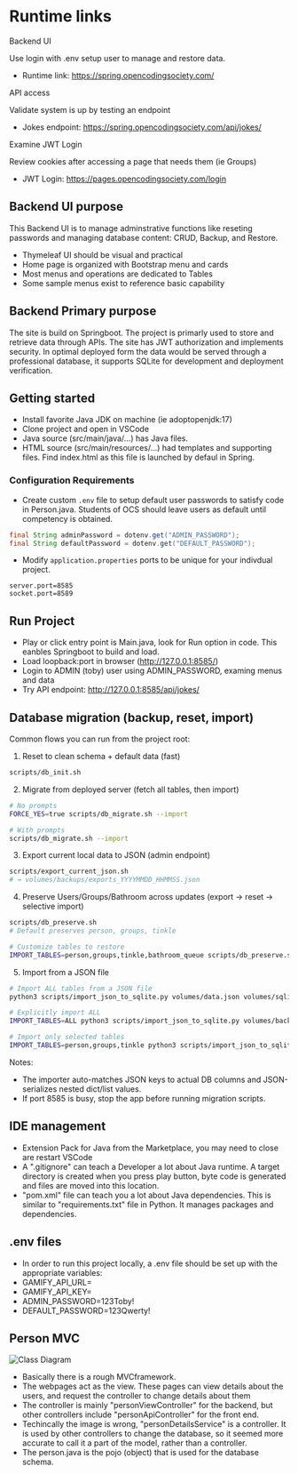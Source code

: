 # Runtime links

Backend UI

Use login with .env setup user to manage and restore data.

- Runtime link: https://spring.opencodingsociety.com/

API access

Validate system is up by testing an endpoint

- Jokes endpoint: https://spring.opencodingsociety.com/api/jokes/

Examine JWT Login

Review cookies after accessing a page that needs them (ie Groups)

- JWT Login: https://pages.opencodingsociety.com/login

## Backend UI purpose

This Backend UI is to manage adminstrative functions like reseting passwords and managing database content: CRUD, Backup, and Restore.

- Thymeleaf UI should be visual and practical
- Home page is organized with Bootstrap menu and cards
- Most menus and operations are dedicated to Tables
- Some sample menus exist to reference basic capability

## Backend Primary purpose

The site is build on Springboot.  The project is primarly used to store and retrieve data through APIs.  The site has JWT authorization and implements security.  In optimal deployed form the data would be served through a professional database, it supports SQLite for development and deployment verification.

## Getting started

- Install favorite Java JDK on machine (ie adoptopenjdk:17)
- Clone project and open in VSCode
- Java source (src/main/java/...) has Java files.  
- HTML source (src/main/resources/...) had templates and supporting files.  Find index.html as this file is launched by defaul in Spring.

### Configuration Requirements

- Create custom `.env` file to setup default user passwords to satisfy code in Person.java.  Students of OCS should leave users as default until competency is obtained.

```java
final String adminPassword = dotenv.get("ADMIN_PASSWORD");
final String defaultPassword = dotenv.get("DEFAULT_PASSWORD");
```

- Modify `application.properties` ports to be unique for your indivdual project.

```text
server.port=8585
socket.port=8589
```

## Run Project

- Play or click entry point is Main.java, look for Run option in code.  This eanbles Springboot to build and load.
- Load loopback:port in browser (http://127.0.0.1:8585/)
- Login to ADMIN (toby) user using ADMIN_PASSWORD, examing menus and data
- Try API endpoint: http://127.0.0.1:8585/api/jokes/

## Database migration (backup, reset, import)

Common flows you can run from the project root:

1) Reset to clean schema + default data (fast)

```bash
scripts/db_init.sh
```

2) Migrate from deployed server (fetch all tables, then import)

```bash
# No prompts
FORCE_YES=true scripts/db_migrate.sh --import

# With prompts
scripts/db_migrate.sh --import
```

3) Export current local data to JSON (admin endpoint)

```bash
scripts/export_current_json.sh
# → volumes/backups/exports_YYYYMMDD_HHMMSS.json
```

4) Preserve Users/Groups/Bathroom across updates (export → reset → selective import)

```bash
scripts/db_preserve.sh
# Default preserves person, groups, tinkle

# Customize tables to restore
IMPORT_TABLES=person,groups,tinkle,bathroom_queue scripts/db_preserve.sh
```

5) Import from a JSON file

```bash
# Import ALL tables from a JSON file
python3 scripts/import_json_to_sqlite.py volumes/data.json volumes/sqlite.db

# Explicitly import ALL
IMPORT_TABLES=ALL python3 scripts/import_json_to_sqlite.py volumes/backups/exports_*.json volumes/sqlite.db

# Import only selected tables
IMPORT_TABLES=person,groups,tinkle python3 scripts/import_json_to_sqlite.py volumes/backups/exports_*.json volumes/sqlite.db
```

Notes:
- The importer auto-matches JSON keys to actual DB columns and JSON-serializes nested dict/list values.
- If port 8585 is busy, stop the app before running migration scripts.

## IDE management

- Extension Pack for Java from the Marketplace, you may need to close are restart VSCode
- A ".gitignore" can teach a Developer a lot about Java runtime.  A target directory is created when you press play button, byte code is generated and files are moved into this location.
- "pom.xml" file can teach you a lot about Java dependencies.  This is similar to "requirements.txt" file in Python.  It manages packages and dependencies.

## .env files

- In order to run this project locally, a .env file should be set up with the appropriate variables:
- GAMIFY_API_URL=
- GAMIFY_API_KEY= 
- ADMIN_PASSWORD=123Toby!
- DEFAULT_PASSWORD=123Qwerty!

## Person MVC

![Class Diagram](https://github.com/user-attachments/assets/26219a16-e3dc-45e3-af1c-466763957dce)

- Basically there is a rough MVCframework.
- The webpages act as the view. These pages can view details about the users, and request the controller to change details about them
- The controller is mainly "personViewController" for the backend, but other controllers include "personApiController" for the front end.
- Techincally the image is wrong, "personDetailsService" is a controller. It is used by other controllers to change the database, so it seemed more accurate to call it a part of the model, rather than a controller.
- The person.java is the pojo (object) that is used for the database schema.
